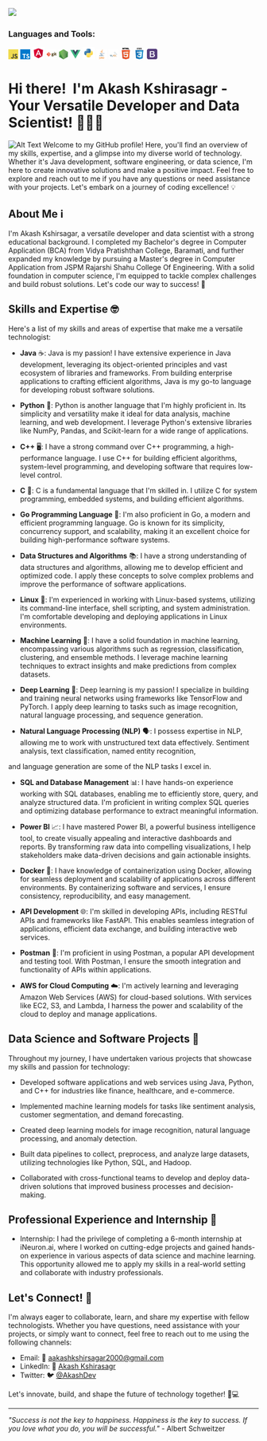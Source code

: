 <p align="left">
 <a href="#"><img src="https://readme-typing-svg.herokuapp.com/?lines=+Hi%2C%20welcome%20to%20my%20github%20profile%20I%20am%20full-stack%20developer;&font=Rancho&center=false&width=404&height=50&color=#B282E9&vCenter=false&size=100"></a>
</p>
<h3 align="left">Languages and Tools:</h3>
<code><img height="20" src="https://raw.githubusercontent.com/github/explore/80688e429a7d4ef2fca1e82350fe8e3517d3494d/topics/javascript/javascript.png"></code>
<code><img height="20" src="https://raw.githubusercontent.com/github/explore/80688e429a7d4ef2fca1e82350fe8e3517d3494d/topics/typescript/typescript.png"></code>
<code><img height="25" src="https://raw.githubusercontent.com/github/explore/5c058a388828bb5fde0bcafd4bc867b5bb3f26f3/topics/angular/angular.png"></code>
<code><img height="20" src="https://raw.githubusercontent.com/github/explore/80688e429a7d4ef2fca1e82350fe8e3517d3494d/topics/git/git.png"></code>
<code><img height="20" src="https://raw.githubusercontent.com/github/explore/80688e429a7d4ef2fca1e82350fe8e3517d3494d/topics/nodejs/nodejs.png"></code>
<code><img height="20" src="https://raw.githubusercontent.com/github/explore/80688e429a7d4ef2fca1e82350fe8e3517d3494d/topics/vue/vue.png"></code>
<code><img height="25" src="https://raw.githubusercontent.com/github/explore/80688e429a7d4ef2fca1e82350fe8e3517d3494d/topics/python/python.png"></code>
<code><img height="20" src="https://raw.githubusercontent.com/github/explore/80688e429a7d4ef2fca1e82350fe8e3517d3494d/topics/java/java.png"></code> 
<code><img height="20" src="https://raw.githubusercontent.com/github/explore/80688e429a7d4ef2fca1e82350fe8e3517d3494d/topics/mysql/mysql.png"></code>
<code><img height="23" src="https://raw.githubusercontent.com/github/explore/80688e429a7d4ef2fca1e82350fe8e3517d3494d/topics/html/html.png"></code>
<code><img height="23" src="https://raw.githubusercontent.com/github/explore/80688e429a7d4ef2fca1e82350fe8e3517d3494d/topics/css/css.png"></code>
<code><img height="21" src="https://raw.githubusercontent.com/github/explore/80688e429a7d4ef2fca1e82350fe8e3517d3494d/topics/bootstrap/bootstrap.png"></code>

# Hi there! <img alt="" src="https://media1.tenor.com/images/e5a6c8fff7422d5a137feade378401ac/tenor.gif?itemid=5530137" width="50px"> I'm Akash Kshirasagr - Your Versatile Developer and Data Scientist! 🧑‍💻🚀
<img src="https://github.com/somanathkshirsagar/somanathkshirsagar/blob/main/assets/icons/NvL.gif" width="880" height="400" alt="Alt Text">
Welcome to my GitHub profile! Here, you'll find an overview of my skills, expertise, and a glimpse into my diverse world of technology. Whether it's Java development, software engineering, or data science, I'm here to create innovative solutions and make a positive impact. Feel free to explore and reach out to me if you have any questions or need assistance with your projects. Let's embark on a journey of coding excellence! 💡

## About Me ℹ️
I'm Akash Kshirsagar, a versatile developer and data scientist with a strong educational background. I completed my Bachelor's degree in Computer Application (BCA) from Vidya Pratishthan College, Baramati, and further expanded my knowledge by pursuing a Master's degree in Computer Application from JSPM Rajarshi Shahu College Of Engineering. With a solid foundation in computer science, I'm equipped to tackle complex challenges and build robust solutions. Let's code our way to success! 💪

## Skills and Expertise 🤓

Here's a list of my skills and areas of expertise that make me a versatile technologist:

- **Java** ☕️: Java is my passion! I have extensive experience in Java development, leveraging its object-oriented principles and vast ecosystem of libraries and frameworks. From building enterprise applications to crafting efficient algorithms, Java is my go-to language for developing robust software solutions.

- **Python** 🐍: Python is another language that I'm highly proficient in. Its simplicity and versatility make it ideal for data analysis, machine learning, and web development. I leverage Python's extensive libraries like NumPy, Pandas, and Scikit-learn for a wide range of applications.

- **C++** 🖥️: I have a strong command over C++ programming, a high-performance language. I use C++ for building efficient algorithms, system-level programming, and developing software that requires low-level control.

- **C** 📡: C is a fundamental language that I'm skilled in. I utilize C for system programming, embedded systems, and building efficient algorithms.

- **Go Programming Language** 🐹: I'm also proficient in Go, a modern and efficient programming language. Go is known for its simplicity, concurrency support, and scalability, making it an excellent choice for building high-performance software systems.

- **Data Structures and Algorithms** 📚: I have a strong understanding of data structures and algorithms, allowing me to develop efficient and optimized code. I apply these concepts to solve complex problems and improve the performance of software applications.

- **Linux** 🐧: I'm experienced in working with Linux-based systems, utilizing its command-line interface, shell scripting, and system administration. I'm comfortable developing and deploying applications in Linux environments.

- **Machine Learning** 🤖: I have a solid foundation in machine learning, encompassing various algorithms such as regression, classification, clustering, and ensemble methods. I leverage machine learning techniques to extract insights and make predictions from complex datasets.

- **Deep Learning** 🧠: Deep learning is my passion! I specialize in building and training neural networks using frameworks like TensorFlow and PyTorch. I apply deep learning to tasks such as image recognition, natural language processing, and sequence generation.

- **Natural Language Processing (NLP)** 🗣️: I possess expertise in NLP, allowing me to work with unstructured text data effectively. Sentiment analysis, text classification, named entity recognition,

 and language generation are some of the NLP tasks I excel in.

- **SQL and Database Management** 📊: I have hands-on experience working with SQL databases, enabling me to efficiently store, query, and analyze structured data. I'm proficient in writing complex SQL queries and optimizing database performance to extract meaningful information.

- **Power BI** 📈: I have mastered Power BI, a powerful business intelligence tool, to create visually appealing and interactive dashboards and reports. By transforming raw data into compelling visualizations, I help stakeholders make data-driven decisions and gain actionable insights.

- **Docker** 🐳: I have knowledge of containerization using Docker, allowing for seamless deployment and scalability of applications across different environments. By containerizing software and services, I ensure consistency, reproducibility, and easy management.

- **API Development** 🌐: I'm skilled in developing APIs, including RESTful APIs and frameworks like FastAPI. This enables seamless integration of applications, efficient data exchange, and building interactive web services.

- **Postman** 📮: I'm proficient in using Postman, a popular API development and testing tool. With Postman, I ensure the smooth integration and functionality of APIs within applications.

- **AWS for Cloud Computing** ☁️: I'm actively learning and leveraging Amazon Web Services (AWS) for cloud-based solutions. With services like EC2, S3, and Lambda, I harness the power and scalability of the cloud to deploy and manage applications.

## Data Science and Software Projects 🚀

Throughout my journey, I have undertaken various projects that showcase my skills and passion for technology:

- Developed software applications and web services using Java, Python, and C++ for industries like finance, healthcare, and e-commerce.

- Implemented machine learning models for tasks like sentiment analysis, customer segmentation, and demand forecasting.

- Created deep learning models for image recognition, natural language processing, and anomaly detection.

- Built data pipelines to collect, preprocess, and analyze large datasets, utilizing technologies like Python, SQL, and Hadoop.

- Collaborated with cross-functional teams to develop and deploy data-driven solutions that improved business processes and decision-making.

## Professional Experience and Internship 💼

- Internship: I had the privilege of completing a 6-month internship at iNeuron.ai, where I worked on cutting-edge projects and gained hands-on experience in various aspects of data science and machine learning. This opportunity allowed me to apply my skills in a real-world setting and collaborate with industry professionals.

## Let's Connect! 🤝

I'm always eager to collaborate, learn, and share my expertise with fellow technologists. Whether you have questions, need assistance with your projects, or simply want to connect, feel free to reach out to me using the following channels:

- Email: 📧 [aakashkshirsagar2000@gmail.com](aakashkshirsagar2000@gmail.com)
- LinkedIn: 🔗 [Akash Kshirasagr](https://www.linkedin.com/in/akash-kshirsagar-626a9222a/)
- Twitter: 🐦 [@AkashDev](https://twitter.com/AkashDev)

Let's innovate, build, and shape the future of technology together! 🚀💻

---

*"Success is not the key to happiness. Happiness is the key to success. If you love what you do, you will be successful."* - Albert Schweitzer
